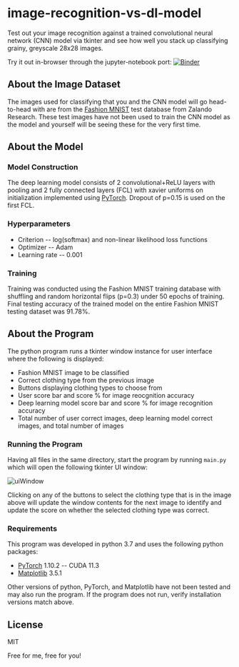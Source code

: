 # image-recognition-vs-dl-model
Test out your image recognition against a trained convolutional neural network (CNN) model via tkinter 
and see how well you stack up classifying grainy, greyscale 28x28 images.

Try it out in-browser through the jupyter-notebook port: 
[![Binder](https://mybinder.org/badge_logo.svg)](https://mybinder.org/v2/gh/ivanlieu/image-recognition-jupyter/HEAD?labpath=image-recog-jupyter.ipynb)

## About the Image Dataset
The images used for classifying that you and the CNN model will go head-to-head with are from 
the [Fashion MNIST][FMNIST] test database from Zalando Research. These test images have not been used to
train the CNN model as the model and yourself will be seeing these for the very first time.

## About the Model
### Model Construction
The deep learning model consists of 2 convolutional+ReLU layers with pooling and 2 fully connected 
layers (FCL) with xavier uniforms on initialization implemented using [PyTorch][PyTorch]. Dropout of p=0.15 is used 
on the first FCL. 

### Hyperparameters
- Criterion -- log(softmax) and non-linear likelihood loss functions 
- Optimizer -- Adam
- Learning rate -- 0.001

### Training
Training was conducted using the Fashion MNIST training database with shuffling and random horizontal 
flips (p=0.3) under 50 epochs of training. Final testing accuracy of the trained model on the entire 
Fashion MNIST testing dataset was 91.78%.

## About the Program
The python program runs a tkinter window instance for user interface where the following is displayed:
- Fashion MNIST image to be classified
- Correct clothing type from the previous image
- Buttons displaying clothing types to choose from
- User score bar and score % for image reocgnition accuracy
- Deep learning model score bar and score % for image recognition accuracy
- Total number of user correct images, deep learning model correct images, and total number of images

### Running the Program
Having all files in the same directory, start the program by running `main.py` which will open the
following tkinter UI window:

![uiWindow](https://i.imgur.com/G442PNH.png)

Clicking on any of the buttons to select the clothing type that is in the image above will update the window
contents for the next image to identify and update the score on whether the selected clothing type was correct.
### Requirements
This program was developed in python 3.7 and uses the following python packages:
- [PyTorch][PyTorch] 1.10.2 -- CUDA 11.3
- [Matplotlib][matplotlib] 3.5.1

Other versions of python, PyTorch, and Matplotlib have not been tested and may also run the program. If the program
does not run, verify installation versions match above.

## License
MIT

Free for me, free for you!

[FMNIST]: <https://github.com/zalandoresearch/fashion-mnist>
[PyTorch]: <https://pytorch.org/>
[matplotlib]: <https://matplotlib.org/stable/index.html>
